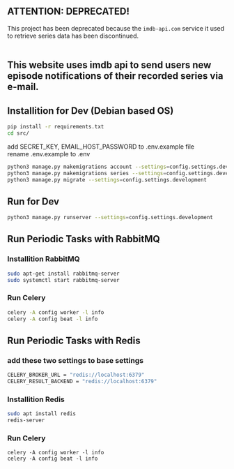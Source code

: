 ## ATTENTION: DEPRECATED!
This project has been deprecated because the `imdb-api.com` service it used to retrieve series data has been discontinued.
<br /> <br />
## This website uses imdb api to send users new episode notifications of their recorded series via e-mail.

## Installition for Dev (Debian based OS)
```sh
pip install -r requirements.txt
cd src/
```

add SECRET_KEY, EMAIL_HOST_PASSWORD to .env.example file<br />
rename .env.example to .env<br />
```sh
python3 manage.py makemigrations account --settings=config.settings.development
python3 manage.py makemigrations series --settings=config.settings.development
python3 manage.py migrate --settings=config.settings.development
```

## Run for Dev
```sh
python3 manage.py runserver --settings=config.settings.development
```
## Run Periodic Tasks with RabbitMQ
### Installition RabbitMQ
```sh
sudo apt-get install rabbitmq-server
sudo systemctl start rabbitmq-server
```
### Run Celery
```sh
celery -A config worker -l info
celery -A config beat -l info
```
## Run Periodic Tasks with Redis
### **add these two settings to base settings**<br />
```sh
CELERY_BROKER_URL = "redis://localhost:6379"
CELERY_RESULT_BACKEND = "redis://localhost:6379"
```
### Installition Redis
```sh
sudo apt install redis
redis-server
```
### Run Celery
```
celery -A config worker -l info
celery -A config beat -l info
```
